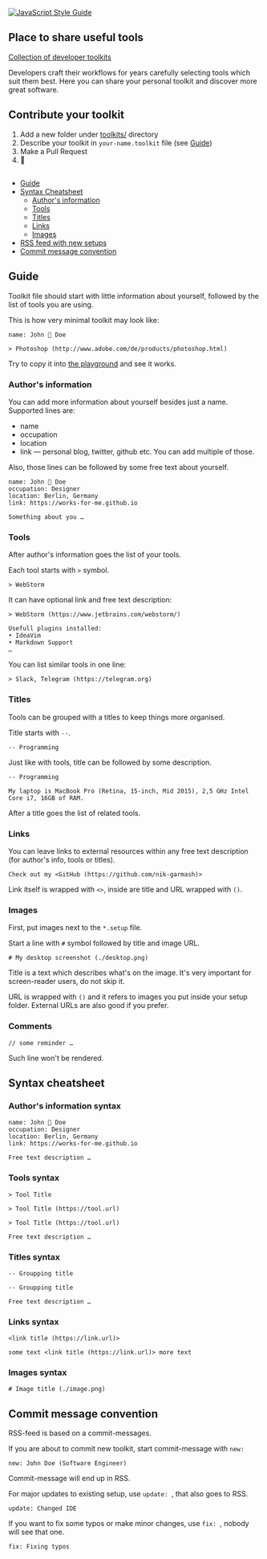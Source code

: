 [![JavaScript Style Guide](https://img.shields.io/badge/code_style-standard-brightgreen.svg)](https://standardjs.com)

## Place to share useful tools

[Collection of developer toolkits](https://works-for-me.github.io)

Developers craft their workflows for years carefully selecting tools which suit them best. Here you can share your personal toolkit and discover more great software.


## Contribute your toolkit

1. Add a new folder under [toolkits/](https://github.com/nik-garmash/works-for-me/tree/master/toolkits) directory
1. Describe your toolkit in ```your-name.toolkit``` file (see [Guide](#guide))
1. Make a Pull Request
1. 🚀

## 

- [Guide](#guide)
- [Syntax Cheatsheet](#syntax-cheatsheet)
    - [Author's information](#authors-information-syntax)
    - [Tools](#tools-syntax)
    - [Titles](#titles-syntax)
    - [Links](#links-syntax)
    - [Images](#images-syntax)
- [RSS feed with new setups](https://works-for-me.github.io/rss.xml)
- [Commit message convention](#commit-message-convention)


## Guide

Toolkit file should start with little information about yourself, followed by the list of tools you are using.

This is how very minimal toolkit may look like:

```
name: John 🚀 Doe

> Photoshop (http://www.adobe.com/de/products/photoshop.html)
```

Try to copy it into [the playground](https://works-for-me.github.io/playground/playground.html) and see it works.

### Author's information

You can add more information about yourself besides just a name.<br>
Supported lines are:

- name
- occupation
- location
- link — personal blog, twitter, github etc. You can add multiple of those. 

Also, those lines can be followed by some free text about yourself.

```
name: John 🚀 Doe
occupation: Designer
location: Berlin, Germany
link: https://works-for-me.github.io

Something about you …
```

### Tools

After author's information goes the list of your tools.

Each tool starts with ```>``` symbol.

```
> WebStorm
```

It can have optional link and free text description:

```
> WebStorm (https://www.jetbrains.com/webstorm/)

Usefull plugins installed:
• IdeaVim
• Markdown Support
…
```

You can list similar tools in one line:

```
> Slack, Telegram (https://telegram.org)
```


### Titles

Tools can be grouped with a titles to keep things more organised.

Title starts with ```--```.

```
-- Programming
```

Just like with tools, title can be followed by some description.

```
-- Programming

My laptop is MacBook Pro (Retina, 15-inch, Mid 2015), 2,5 GHz Intel Core i7, 16GB of RAM.
```

After a title goes the list of related tools.


### Links

You can leave links to external resources within any free text description (for author's info, tools or titles).

```
Check out my <GitHub (https://github.com/nik-garmash)>
```

Link itself is wrapped with ```<>```, inside are title and URL wrapped with ```()```.


### Images

First, put images next to the ```*.setup``` file.

Start a line with ```#``` symbol followed by title and image URL.

```
# My desktop screenshot (./desktop.png)
```

Title is a text which describes what's on the image. It's very important for screen-reader users, do not skip it.

URL is wrapped with ```()``` and it refers to images you put inside your setup folder. External URLs are also good if you prefer.


### Comments

```
// some reminder …
```

Such line won't be rendered.


## Syntax cheatsheet

### Author's information syntax

```
name: John 🚀 Doe
occupation: Designer
location: Berlin, Germany
link: https://works-for-me.github.io

Free text description …
```

### Tools syntax

```
> Tool Title
```

```
> Tool Title (https://tool.url)
```

```
> Tool Title (https://tool.url)

Free text description …
```

### Titles syntax

```
-- Groupping title
```

```
-- Groupping title

Free text description …
```

### Links syntax

```
<link title (https://link.url)>
```

```
some text <link title (https://link.url)> more text
```


### Images syntax

```
# Image title (./image.png)
```


## Commit message convention

RSS-feed is based on a commit-messages.

If you are about to commit new toolkit, start commit-message with `new: `

```
new: John Doe (Software Engineer)
```

Commit-message will end up in RSS.

For major updates to existing setup, use `update: `, that also goes to RSS.

```
update: Changed IDE
```

If you want to fix some typos or make minor changes, use `fix: `, nobody will see that one.

```
fix: Fixing typos
```
